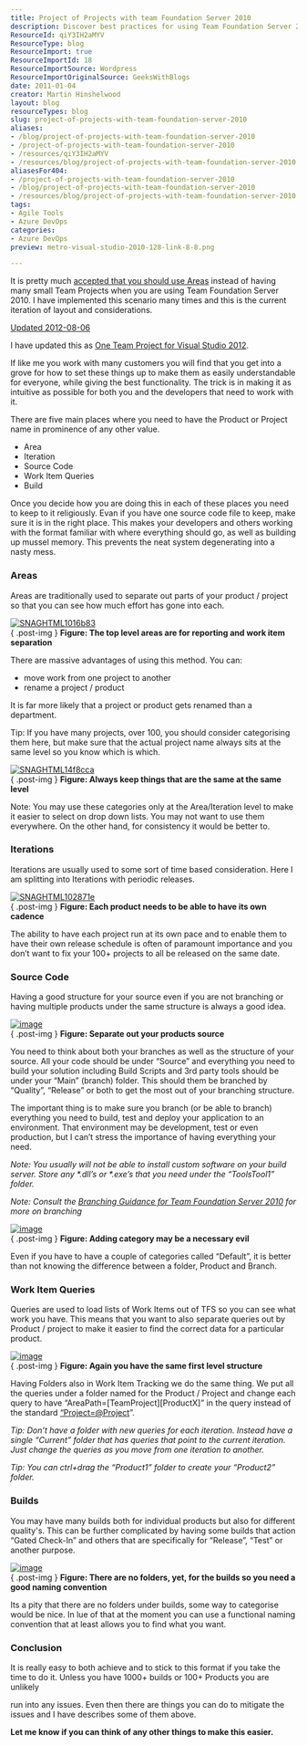 ```yaml
---
title: Project of Projects with team Foundation Server 2010
description: Discover best practices for using Team Foundation Server 2010 effectively. Learn to structure projects intuitively for enhanced collaboration and efficiency.
ResourceId: qiY3IH2aMYV
ResourceType: blog
ResourceImport: true
ResourceImportId: 18
ResourceImportSource: Wordpress
ResourceImportOriginalSource: GeeksWithBlogs
date: 2011-01-04
creator: Martin Hinshelwood
layout: blog
resourceTypes: blog
slug: project-of-projects-with-team-foundation-server-2010
aliases:
- /blog/project-of-projects-with-team-foundation-server-2010
- /project-of-projects-with-team-foundation-server-2010
- /resources/qiY3IH2aMYV
- /resources/blog/project-of-projects-with-team-foundation-server-2010
aliasesFor404:
- /project-of-projects-with-team-foundation-server-2010
- /blog/project-of-projects-with-team-foundation-server-2010
- /resources/blog/project-of-projects-with-team-foundation-server-2010
tags:
- Agile Tools
- Azure DevOps
categories:
- Azure DevOps
preview: metro-visual-studio-2010-128-link-8-8.png

---
```

It is pretty much [accepted that you should use Areas](http://blog.hinshelwood.com/archive/2010/03/09/when-should-i-use-areas-in-tfs-instead-of-team.aspx) instead of having many small Team Projects when you are using Team Foundation Server 2010. I have implemented this scenario many times and this is the current iteration of layout and considerations.

[Updated 2012-08-06](#collapseOne)

I have updated this as [One Team Project for Visual Studio 2012](http://blog.hinshelwood.com/one-team-project/ "One Team Project with Visual Studio 2012").

If like me you work with many customers you will find that you get into a grove for how to set these things up to make them as easily understandable for everyone, while giving the best functionality. The trick is in making it as intuitive as possible for both you and the developers that need to work with it.

There are five main places where you need to have the Product or Project name in prominence of any other value.

- Area
- Iteration
- Source Code
- Work Item Queries
- Build

Once you decide how you are doing this in each of these places you need to keep to it religiously. Evan if you have one source code file to keep, make sure it is in the right place. This makes your developers and others working with the format familiar with where everything should go, as well as building up mussel memory. This prevents the neat system degenerating into a nasty mess.

### Areas

Areas are traditionally used to separate out parts of your product / project so that you can see how much effort has gone into each.

[![SNAGHTML1016b83](images/43a228bc7013_C558-SNAGHTML1016b83_thumb-5-5.png)](http://blog.hinshelwood.com/files/2011/05/GWB-Windows-Live-Writer-43a228bc7013_C558-SNAGHTML1016b83.png)  
{ .post-img }
**Figure: The top level areas are for reporting and work item separation**

There are massive advantages of using this method. You can:

- move work from one project to another
- rename a project / product

It is far more likely that a project or product gets renamed than a department.

Tip: If you have many projects, over 100, you should consider categorising them here, but make sure that the actual project name always sits at the same level so you know which is which.

[![SNAGHTML14f8cca](images/43a228bc7013_C558-SNAGHTML14f8cca_thumb-7-7.png)](http://blog.hinshelwood.com/files/2011/05/GWB-Windows-Live-Writer-43a228bc7013_C558-SNAGHTML14f8cca.png)  
{ .post-img }
**Figure: Always keep things that are the same at the same level**

Note: You may use these categories only at the Area/Iteration level to make it easier to select on drop down lists. You may not want to use them everywhere. On the other hand, for consistency it would be better to.

### Iterations

Iterations are usually used to some sort of time based consideration. Here I am splitting into Iterations with periodic releases.

[![SNAGHTML102871e](images/43a228bc7013_C558-SNAGHTML102871e_thumb-6-6.png)](http://blog.hinshelwood.com/files/2011/05/GWB-Windows-Live-Writer-43a228bc7013_C558-SNAGHTML102871e.png)  
{ .post-img }
**Figure: Each product needs to be able to have its own cadence**

The ability to have each project run at its own pace and to enable them to have their own release schedule is often of paramount importance and you don’t want to fix your 100+ projects to all be released on the same date.

### Source Code

Having a good structure for your source even if you are not branching or having multiple products under the same structure is always a good idea.

[![image](images/43a228bc7013_C558-image_thumb-4-4.png)](http://blog.hinshelwood.com/files/2011/05/GWB-Windows-Live-Writer-43a228bc7013_C558-image_2.png)  
{ .post-img }
**Figure: Separate out your products source**

You need to think about both your branches as well as the structure of your source. All your code should be under “Source” and everything you need to build your solution including Build Scripts and 3rd party tools should be under your “Main” (branch) folder. This should them be branched by “Quality”, “Release” or both to get the most out of your branching structure.

The important thing is to make sure you branch (or be able to branch) everything you need to build, test and deploy your application to an environment. That environment may be development, test or even production, but I can’t stress the importance of having everything your need.

_Note: You usually will not be able to install custom software on your build server. Store any \*.dll’s or \*.exe’s that you need under the “ToolsTool1” folder._

_Note: Consult the_ [_Branching Guidance for Team Foundation Server 2010_](http://tfsbranchingguideiii.codeplex.com/) _for more on branching_

[![image](images/43a228bc7013_C558-image_thumb_4-3-3.png)](http://blog.hinshelwood.com/files/2011/05/GWB-Windows-Live-Writer-43a228bc7013_C558-image_10.png)  
{ .post-img }
**Figure: Adding category may be a necessary evil**

Even if you have to have a couple of categories called “Default”, it is better than not knowing the difference between a folder, Product and Branch.

### Work Item Queries

Queries are used to load lists of Work Items out of TFS so you can see what work you have. This means that you want to also separate queries out by Product / project to make it easier to find the correct data for a particular product.

[![image](images/43a228bc7013_C558-image_thumb_2-2-2.png)](http://blog.hinshelwood.com/files/2011/05/GWB-Windows-Live-Writer-43a228bc7013_C558-image_6.png)  
{ .post-img }
**Figure: Again you have the same first level structure**

Having Folders also in Work Item Tracking we do the same thing. We put all the queries under a folder named for the Product / Project and change each query to have “AreaPath=\[TeamProject\]\[ProductX\]” in the query instead of the standard [“Project=@Project](mailto:“Project=@Project)”.

_Tip: Don’t have a folder with new queries for each iteration. Instead have a single “Current” folder that has queries that point to the current iteration. Just change the queries as you move from one iteration to another._

_Tip: You can ctrl+drag the “Product1” folder to create your “Product2” folder._

### Builds

You may have many builds both for individual products but also for different quality's. This can be further complicated by having some builds that action “Gated Check-In” and others that are specifically for “Release”, “Test” or another purpose.

[![image](images/43a228bc7013_C558-image_thumb_1-1-1.png)](http://blog.hinshelwood.com/files/2011/05/GWB-Windows-Live-Writer-43a228bc7013_C558-image_4.png)  
{ .post-img }
**Figure: There are no folders, yet, for the builds so you need a good naming convention**

Its a pity that there are no folders under builds, some way to categorise would be nice. In lue of that at the moment you can use a functional naming convention that at least allows you to find what you want.

### Conclusion

It is really easy to both achieve and to stick to this format if you take the time to do it. Unless you have 1000+ builds or 100+ Products you are unlikely

run into any issues. Even then there are things you can do to mitigate the issues and I have describes some of them above.

**Let me know if you can think of any other things to make this easier.**
